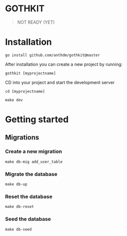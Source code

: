 # GOTHKIT

> NOT READY (YET)

# Installation
```
go install github.com/anthdm/gothkit@master
```

After installation you can create a new project by running: 
```
gothkit [myprojectname]
```

CD into your project and start the development server
```
cd [myprojectname]

make dev
```

# Getting started

## Migrations
### Create a new migration
```
make db-mig add_user_table
```

### Migrate the database 
```
make db-up
```

### Reset the database 
```
make db-reset
```

### Seed the database 
```
make db-seed
```





